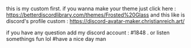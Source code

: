this is my custom first.
if you wanna make your theme just click here : https://betterdiscordlibrary.com/themes/Frosted%20Glass
and this like is discord's profile custom : https://discord-avatar-maker.christianreich.art/

if you have any question add my discord account : #1848 . or listen somethings fun lol
#have a nice day man
